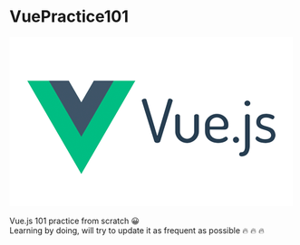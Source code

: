 # VuePractice101

![image](https://github.com/TheNickDeveloper/VuePractice101/blob/main/Vuejs_logo.png)

Vue.js 101 practice from scratch :grinning:
<br/>
Learning by doing, will try to update it as frequent as possible :fire: :fire: :fire:

 
